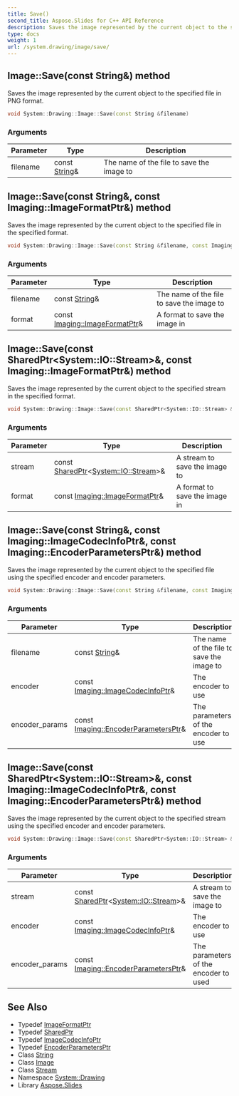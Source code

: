 ```yaml
---
title: Save()
second_title: Aspose.Slides for C++ API Reference
description: Saves the image represented by the current object to the specified file in PNG format.
type: docs
weight: 1
url: /system.drawing/image/save/
---
```

## Image::Save(const String\&) method


Saves the image represented by the current object to the specified file in PNG format.

```cpp
void System::Drawing::Image::Save(const String &filename)
```


### Arguments

| Parameter | Type | Description |
| --- | --- | --- |
| filename | const [String](../../../system/string/)\& | The name of the file to save the image to |

## Image::Save(const String\&, const Imaging::ImageFormatPtr\&) method


Saves the image represented by the current object to the specified file in the specified format.

```cpp
void System::Drawing::Image::Save(const String &filename, const Imaging::ImageFormatPtr &format)
```


### Arguments

| Parameter | Type | Description |
| --- | --- | --- |
| filename | const [String](../../../system/string/)\& | The name of the file to save the image to |
| format | const [Imaging::ImageFormatPtr](../../../system.drawing.imaging/imageformatptr/)\& | A format to save the image in |

## Image::Save(const SharedPtr\<System::IO::Stream\>\&, const Imaging::ImageFormatPtr\&) method


Saves the image represented by the current object to the specified stream in the specified format.

```cpp
void System::Drawing::Image::Save(const SharedPtr<System::IO::Stream> &stream, const Imaging::ImageFormatPtr &format)
```


### Arguments

| Parameter | Type | Description |
| --- | --- | --- |
| stream | const [SharedPtr](../../../system/sharedptr/)\<[System::IO::Stream](../../../system.io/stream/)\>\& | A stream to save the image to |
| format | const [Imaging::ImageFormatPtr](../../../system.drawing.imaging/imageformatptr/)\& | A format to save the image in |

## Image::Save(const String\&, const Imaging::ImageCodecInfoPtr\&, const Imaging::EncoderParametersPtr\&) method


Saves the image represented by the current object to the specified file using the specified encoder and encoder parameters.

```cpp
void System::Drawing::Image::Save(const String &filename, const Imaging::ImageCodecInfoPtr &encoder, const Imaging::EncoderParametersPtr &encoder_params)
```


### Arguments

| Parameter | Type | Description |
| --- | --- | --- |
| filename | const [String](../../../system/string/)\& | The name of the file to save the image to |
| encoder | const [Imaging::ImageCodecInfoPtr](../../../system.drawing.imaging/imagecodecinfoptr/)\& | The encoder to use |
| encoder_params | const [Imaging::EncoderParametersPtr](../../../system.drawing.imaging/encoderparametersptr/)\& | The parameters of the encoder to use |

## Image::Save(const SharedPtr\<System::IO::Stream\>\&, const Imaging::ImageCodecInfoPtr\&, const Imaging::EncoderParametersPtr\&) method


Saves the image represented by the current object to the specified stream using the specified encoder and encoder parameters.

```cpp
void System::Drawing::Image::Save(const SharedPtr<System::IO::Stream> &stream, const Imaging::ImageCodecInfoPtr &encoder, const Imaging::EncoderParametersPtr &encoder_params)
```


### Arguments

| Parameter | Type | Description |
| --- | --- | --- |
| stream | const [SharedPtr](../../../system/sharedptr/)\<[System::IO::Stream](../../../system.io/stream/)\>\& | A stream to save the image to |
| encoder | const [Imaging::ImageCodecInfoPtr](../../../system.drawing.imaging/imagecodecinfoptr/)\& | The encoder to use |
| encoder_params | const [Imaging::EncoderParametersPtr](../../../system.drawing.imaging/encoderparametersptr/)\& | The parameters of the encoder to used |

## See Also

* Typedef [ImageFormatPtr](../../../system.drawing.imaging/imageformatptr/)
* Typedef [SharedPtr](../../../system/sharedptr/)
* Typedef [ImageCodecInfoPtr](../../../system.drawing.imaging/imagecodecinfoptr/)
* Typedef [EncoderParametersPtr](../../../system.drawing.imaging/encoderparametersptr/)
* Class [String](../../../system/string/)
* Class [Image](../)
* Class [Stream](../../../system.io/stream/)
* Namespace [System::Drawing](../../)
* Library [Aspose.Slides](../../../)